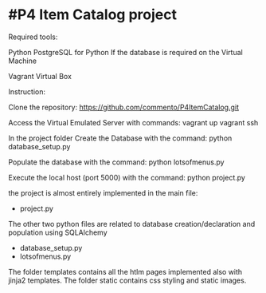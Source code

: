 #P4 Item Catalog project
=============

Required tools:

Python
PostgreSQL for Python
If the database is required on the Virtual Machine

Vagrant
Virtual Box


Instruction:

Clone the repository: https://github.com/commento/P4ItemCatalog.git

Access the Virtual Emulated Server with commands:
vagrant up
vagrant ssh

In the project folder Create the Database with the command:
python database_setup.py

Populate the database with the command:
python lotsofmenus.py

Execute the local host (port 5000) with the command:
python project.py

the project is almost entirely implemented in the main file:
- project.py

The other two python files are related to database creation/declaration and population using SQLAlchemy
- database_setup.py
- lotsofmenus.py

The folder templates contains all the htlm pages implemented also with jinja2 templates.
The folder static contains css styling and static images.

